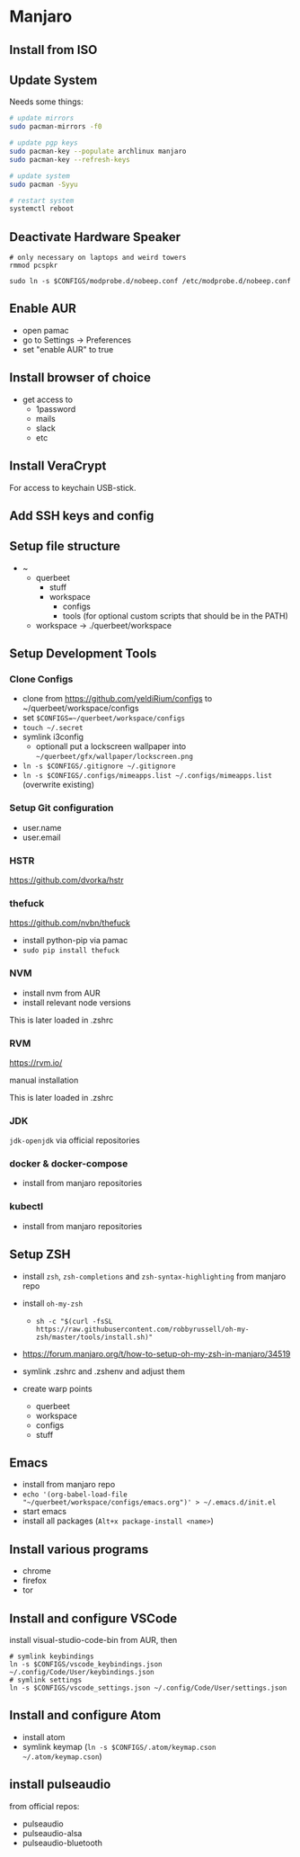 # Manjaro

## Install from ISO

## Update System

Needs some things:
```bash
# update mirrors
sudo pacman-mirrors -f0

# update pgp keys
sudo pacman-key --populate archlinux manjaro
sudo pacman-key --refresh-keys

# update system
sudo pacman -Syyu

# restart system
systemctl reboot
```

## Deactivate Hardware Speaker

```
# only necessary on laptops and weird towers
rmmod pcspkr

sudo ln -s $CONFIGS/modprobe.d/nobeep.conf /etc/modprobe.d/nobeep.conf
```

## Enable AUR

- open pamac
- go to Settings -> Preferences
- set "enable AUR" to true

## Install browser of choice

- get access to
  - 1password
  - mails
  - slack
  - etc

## Install VeraCrypt

For access to keychain USB-stick.

## Add SSH keys and config

## Setup file structure

- ~
  - querbeet
    - stuff
    - workspace
      - configs
      - tools (for optional custom scripts that should be in the PATH)
  - workspace -> ./querbeet/workspace

## Setup Development Tools

### Clone Configs

- clone from https://github.com/yeldiRium/configs to ~/querbeet/workspace/configs
- set `$CONFIGS=~/querbeet/workspace/configs`
- `touch ~/.secret`
- symlink i3config
  - optionall put a lockscreen wallpaper into `~/querbeet/gfx/wallpaper/lockscreen.png`
- `ln -s $CONFIGS/.gitignore ~/.gitignore`
- `ln -s $CONFIGS/.configs/mimeapps.list ~/.configs/mimeapps.list` (overwrite existing)

### Setup Git configuration

- user.name
- user.email

### HSTR

https://github.com/dvorka/hstr

### thefuck

https://github.com/nvbn/thefuck

- install python-pip via pamac
- `sudo pip install thefuck`

### NVM

- install nvm from AUR
- install relevant node versions

This is later loaded in .zshrc

### RVM

https://rvm.io/

manual installation

This is later loaded in .zshrc

### JDK

`jdk-openjdk` via official repositories

### docker & docker-compose

- install from manjaro repositories

### kubectl

- install from manjaro repositories

## Setup ZSH

- install `zsh`, `zsh-completions` and `zsh-syntax-highlighting` from manjaro repo
- install `oh-my-zsh`
  - `sh -c "$(curl -fsSL https://raw.githubusercontent.com/robbyrussell/oh-my-zsh/master/tools/install.sh)"`

- https://forum.manjaro.org/t/how-to-setup-oh-my-zsh-in-manjaro/34519
- symlink .zshrc and .zshenv and adjust them
- create warp points
  - querbeet
  - workspace
  - configs
  - stuff

## Emacs

- install from manjaro repo
- `echo '(org-babel-load-file "~/querbeet/workspace/configs/emacs.org")' > ~/.emacs.d/init.el`
- start emacs
- install all packages (`Alt+x package-install <name>`)

## Install various programs

- chrome
- firefox
- tor

## Install and configure VSCode

install visual-studio-code-bin from AUR, then

```
# symlink keybindings
ln -s $CONFIGS/vscode_keybindings.json ~/.config/Code/User/keybindings.json
# symlink settings
ln -s $CONFIGS/vscode_settings.json ~/.config/Code/User/settings.json
```

## Install and configure Atom

- install atom
- symlink keymap (`ln -s $CONFIGS/.atom/keymap.cson ~/.atom/keymap.cson`)

## install pulseaudio

from official repos:

- pulseaudio
- pulseaudio-alsa
- pulseaudio-bluetooth
